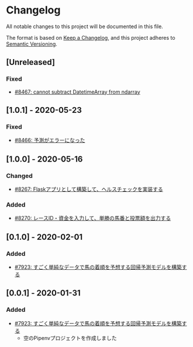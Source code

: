 # Changelog

All notable changes to this project will be documented in this file.

The format is based on [Keep a Changelog](https://keepachangelog.com/en/1.0.0/),
and this project adheres to [Semantic Versioning](https://semver.org/spec/v2.0.0.html).

## [Unreleased]
### Fixed
- [#8467: cannot subtract DatetimeArray from ndarray](https://redmine.u6k.me/issues/8467)

## [1.0.1] - 2020-05-23
### Fixed
- [#8466: 予測がエラーになった](https://redmine.u6k.me/issues/8466)

## [1.0.0] - 2020-05-16
### Changed
- [#8267: Flaskアプリとして構築して、ヘルスチェックを実装する](https://redmine.u6k.me/issues/8267)

### Added
- [#8270: レースID・資金を入力して、単勝の馬番と投票額を出力する](https://redmine.u6k.me/issues/8270)

## [0.1.0] - 2020-02-01
### Added
- [#7923: すごく単純なデータで馬の着順を予想する回帰予測モデルを構築する](https://redmine.u6k.me/issues/7923)

## [0.0.1] - 2020-01-31
### Added
- [#7923: すごく単純なデータで馬の着順を予想する回帰予測モデルを構築する](https://redmine.u6k.me/issues/7923)
    - 空のPipenvプロジェクトを作成しました
